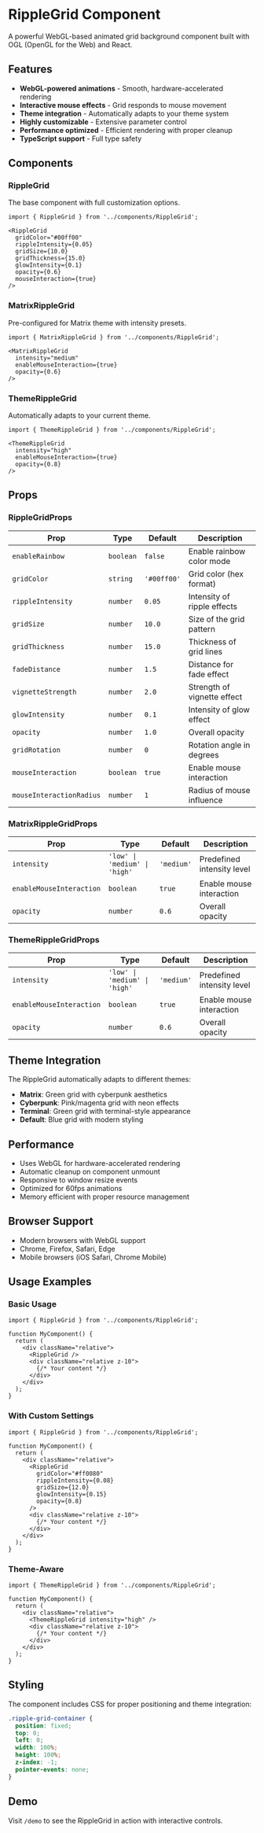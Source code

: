 # RippleGrid Component

A powerful WebGL-based animated grid background component built with OGL (OpenGL for the Web) and React.

## Features

- **WebGL-powered animations** - Smooth, hardware-accelerated rendering
- **Interactive mouse effects** - Grid responds to mouse movement
- **Theme integration** - Automatically adapts to your theme system
- **Highly customizable** - Extensive parameter control
- **Performance optimized** - Efficient rendering with proper cleanup
- **TypeScript support** - Full type safety

## Components

### RippleGrid
The base component with full customization options.

```tsx
import { RippleGrid } from '../components/RippleGrid';

<RippleGrid
  gridColor="#00ff00"
  rippleIntensity={0.05}
  gridSize={10.0}
  gridThickness={15.0}
  glowIntensity={0.1}
  opacity={0.6}
  mouseInteraction={true}
/>
```

### MatrixRippleGrid
Pre-configured for Matrix theme with intensity presets.

```tsx
import { MatrixRippleGrid } from '../components/RippleGrid';

<MatrixRippleGrid 
  intensity="medium" 
  enableMouseInteraction={true} 
  opacity={0.6} 
/>
```

### ThemeRippleGrid
Automatically adapts to your current theme.

```tsx
import { ThemeRippleGrid } from '../components/RippleGrid';

<ThemeRippleGrid 
  intensity="high" 
  enableMouseInteraction={true} 
  opacity={0.8} 
/>
```

## Props

### RippleGridProps

| Prop | Type | Default | Description |
|------|------|---------|-------------|
| `enableRainbow` | `boolean` | `false` | Enable rainbow color mode |
| `gridColor` | `string` | `'#00ff00'` | Grid color (hex format) |
| `rippleIntensity` | `number` | `0.05` | Intensity of ripple effects |
| `gridSize` | `number` | `10.0` | Size of the grid pattern |
| `gridThickness` | `number` | `15.0` | Thickness of grid lines |
| `fadeDistance` | `number` | `1.5` | Distance for fade effect |
| `vignetteStrength` | `number` | `2.0` | Strength of vignette effect |
| `glowIntensity` | `number` | `0.1` | Intensity of glow effect |
| `opacity` | `number` | `1.0` | Overall opacity |
| `gridRotation` | `number` | `0` | Rotation angle in degrees |
| `mouseInteraction` | `boolean` | `true` | Enable mouse interaction |
| `mouseInteractionRadius` | `number` | `1` | Radius of mouse influence |

### MatrixRippleGridProps

| Prop | Type | Default | Description |
|------|------|---------|-------------|
| `intensity` | `'low' \| 'medium' \| 'high'` | `'medium'` | Predefined intensity level |
| `enableMouseInteraction` | `boolean` | `true` | Enable mouse interaction |
| `opacity` | `number` | `0.6` | Overall opacity |

### ThemeRippleGridProps

| Prop | Type | Default | Description |
|------|------|---------|-------------|
| `intensity` | `'low' \| 'medium' \| 'high'` | `'medium'` | Predefined intensity level |
| `enableMouseInteraction` | `boolean` | `true` | Enable mouse interaction |
| `opacity` | `number` | `0.6` | Overall opacity |

## Theme Integration

The RippleGrid automatically adapts to different themes:

- **Matrix**: Green grid with cyberpunk aesthetics
- **Cyberpunk**: Pink/magenta grid with neon effects
- **Terminal**: Green grid with terminal-style appearance
- **Default**: Blue grid with modern styling

## Performance

- Uses WebGL for hardware-accelerated rendering
- Automatic cleanup on component unmount
- Responsive to window resize events
- Optimized for 60fps animations
- Memory efficient with proper resource management

## Browser Support

- Modern browsers with WebGL support
- Chrome, Firefox, Safari, Edge
- Mobile browsers (iOS Safari, Chrome Mobile)

## Usage Examples

### Basic Usage
```tsx
import { RippleGrid } from '../components/RippleGrid';

function MyComponent() {
  return (
    <div className="relative">
      <RippleGrid />
      <div className="relative z-10">
        {/* Your content */}
      </div>
    </div>
  );
}
```

### With Custom Settings
```tsx
import { RippleGrid } from '../components/RippleGrid';

function MyComponent() {
  return (
    <div className="relative">
      <RippleGrid
        gridColor="#ff0080"
        rippleIntensity={0.08}
        gridSize={12.0}
        glowIntensity={0.15}
        opacity={0.8}
      />
      <div className="relative z-10">
        {/* Your content */}
      </div>
    </div>
  );
}
```

### Theme-Aware
```tsx
import { ThemeRippleGrid } from '../components/RippleGrid';

function MyComponent() {
  return (
    <div className="relative">
      <ThemeRippleGrid intensity="high" />
      <div className="relative z-10">
        {/* Your content */}
      </div>
    </div>
  );
}
```

## Styling

The component includes CSS for proper positioning and theme integration:

```css
.ripple-grid-container {
  position: fixed;
  top: 0;
  left: 0;
  width: 100%;
  height: 100%;
  z-index: -1;
  pointer-events: none;
}
```

## Demo

Visit `/demo` to see the RippleGrid in action with interactive controls.

